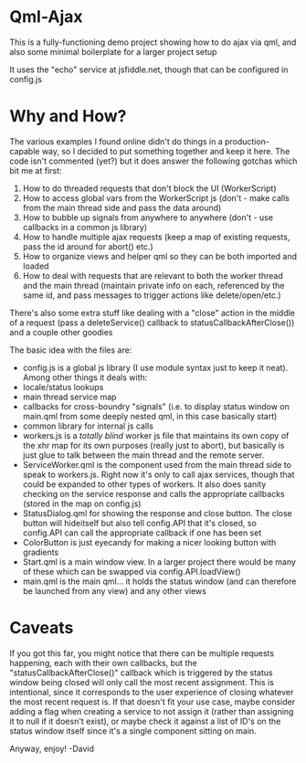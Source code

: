 # Qml-Ajax
This is a fully-functioning demo project showing how to do ajax via qml, and also some minimal boilerplate for a larger project setup

It uses the "echo" service at jsfiddle.net, though that can be configured in config.js

# Why and How?
The various examples I found online didn't do things in a production-capable way, so I decided to put something together and keep it here. The code isn't commented (yet?) but it does answer the following gotchas which bit me at first:

1. How to do threaded requests that don't block the UI (WorkerScript)
2. How to access global vars from the WorkerScript js (don't - make calls from the main thread side and pass the data around)
3. How to bubble up signals from anywhere to anywhere (don't - use callbacks in a common js library)
4. How to handle multiple ajax requests (keep a map of existing requests, pass the id around for abort() etc.)
5. How to organize views and helper qml so they can be both imported and loaded
6. How to deal with requests that are relevant to both the worker thread and the main thread (maintain private info on each, referenced by the same id, and pass messages to trigger actions like delete/open/etc.)

There's also some extra stuff like dealing with a "close" action in the middle of a request (pass a deleteService() callback to statusCallbackAfterClose()) and a couple other goodies

The basic idea with the files are:

* config.js is a global js library (I use module syntax just to keep it neat). Among other things it deals with:
 * locale/status lookups
 * main thread service map
 * callbacks for cross-boundry "signals" (i.e. to display status window on main.qml from some deeply nested qml, in this case basically start)
 * common library for internal js calls
* workers.js is a *totally blind* worker js file that maintains its own copy of the xhr map for its own purposes (really just to abort), but basically is just glue to talk between the main thread and the remote server.
* ServiceWorker.qml is the component used from the main thread side to speak to workers.js. Right now it's only to call ajax services, though that could be expanded to other types of workers. It also does sanity checking on the service response and calls the appropriate callbacks (stored in the map on config.js)
* StatusDialog.qml for showing the response and close button. The close button will hideitself but also tell config.API that it's closed, so config.API can call the appropriate callback if one has been set
* ColorButton is just eyecandy for making a nicer looking button with gradients
* Start.qml is a main window view. In a larger project there would be many of these which can be swapped via config.API.loadView()
* main.qml is the main qml... it holds the status window (and can therefore be launched from any view) and any other views

# Caveats

If you got this far, you might notice that there can be multiple requests happening, each with their own callbacks, but the "statusCallbackAfterClose()" callback which is triggered by the status window being closed will only call the most recent assignment. This is intentional, since it corresponds to the user experience of closing whatever the most recent request is. If that doesn't fit your use case, maybe consider adding a flag when creating a service to not assign it (rather than assigning it to null if it doesn't exist), or maybe check it against a list of ID's on the status window itself since it's a single component sitting on main.  

Anyway, enjoy!
-David
